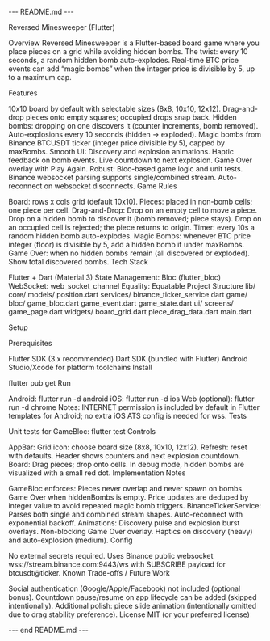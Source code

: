 --- README.md ---

Reversed Minesweeper (Flutter)

Overview
Reversed Minesweeper is a Flutter-based board game where you place pieces on a grid while avoiding hidden bombs. The twist: every 10 seconds, a random hidden bomb auto-explodes. Real-time BTC price events can add “magic bombs” when the integer price is divisible by 5, up to a maximum cap.

Features

10x10 board by default with selectable sizes (8x8, 10x10, 12x12).
Drag-and-drop pieces onto empty squares; occupied drops snap back.
Hidden bombs: dropping on one discovers it (counter increments, bomb removed).
Auto-explosions every 10 seconds (hidden → exploded).
Magic bombs from Binance BTCUSDT ticker (integer price divisible by 5), capped by maxBombs.
Smooth UI:
Discovery and explosion animations.
Haptic feedback on bomb events.
Live countdown to next explosion.
Game Over overlay with Play Again.
Robust:
Bloc-based game logic and unit tests.
Binance websocket parsing supports single/combined stream.
Auto-reconnect on websocket disconnects.
Game Rules

Board: rows x cols grid (default 10x10).
Pieces: placed in non-bomb cells; one piece per cell.
Drag-and-Drop:
Drop on an empty cell to move a piece.
Drop on a hidden bomb to discover it (bomb removed; piece stays).
Drop on an occupied cell is rejected; the piece returns to origin.
Timer: every 10s a random hidden bomb auto-explodes.
Magic Bombs: whenever BTC price integer (floor) is divisible by 5, add a hidden bomb if under maxBombs.
Game Over: when no hidden bombs remain (all discovered or exploded). Show total discovered bombs.
Tech Stack

Flutter + Dart (Material 3)
State Management: Bloc (flutter_bloc)
WebSocket: web_socket_channel
Equality: Equatable
Project Structure
lib/
core/
models/
position.dart
services/
binance_ticker_service.dart
game/
bloc/
game_bloc.dart
game_event.dart
game_state.dart
ui/
screens/
game_page.dart
widgets/
board_grid.dart
piece_drag_data.dart
main.dart

Setup

Prerequisites

Flutter SDK (3.x recommended)
Dart SDK (bundled with Flutter)
Android Studio/Xcode for platform toolchains
Install

flutter pub get
Run

Android: flutter run -d android
iOS: flutter run -d ios
Web (optional): flutter run -d chrome Notes:
INTERNET permission is included by default in Flutter templates for Android; no extra iOS ATS config is needed for wss.
Tests

Unit tests for GameBloc:
flutter test
Controls

AppBar:
Grid icon: choose board size (8x8, 10x10, 12x12).
Refresh: reset with defaults.
Header shows counters and next explosion countdown.
Board:
Drag pieces; drop onto cells.
In debug mode, hidden bombs are visualized with a small red dot.
Implementation Notes

GameBloc enforces:
Pieces never overlap and never spawn on bombs.
Game Over when hiddenBombs is empty.
Price updates are deduped by integer value to avoid repeated magic bomb triggers.
BinanceTickerService:
Parses both single and combined stream shapes.
Auto-reconnect with exponential backoff.
Animations:
Discovery pulse and explosion burst overlays.
Non-blocking Game Over overlay.
Haptics on discovery (heavy) and auto-explosion (medium).
Config

No external secrets required.
Uses Binance public websocket wss://stream.binance.com:9443/ws with SUBSCRIBE payload for btcusdt@ticker.
Known Trade-offs / Future Work

Social authentication (Google/Apple/Facebook) not included (optional bonus).
Countdown pause/resume on app lifecycle can be added (skipped intentionally).
Additional polish: piece slide animation (intentionally omitted due to drag stability preference).
License
MIT (or your preferred license)

--- end README.md ---